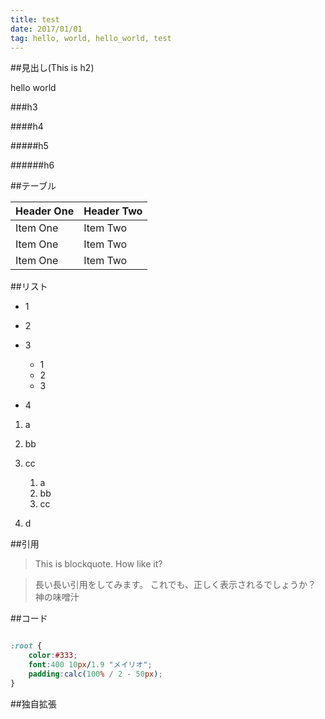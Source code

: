 ```yaml
---
title: test
date: 2017/01/01
tag: hello, world, hello_world, test
---
```


##見出し(This is h2)

hello world

###h3

####h4

#####h5

######h6

##テーブル

| Header One     | Header Two     |
| :------------- | :------------- |
| Item One       | Item Two       |
| Item One       | Item Two       |
| Item One       | Item Two       |

##リスト

* 1
* 2
* 3


    * 1
    * 2
    * 3

* 4

1. a
2. bb
3. cc


    1. a
    2. bb
    3. cc

4. d

##引用

> This is blockquote. How like it?

>長い長い引用をしてみます。
>これでも、正しく表示されるでしょうか？
>神の味噌汁

##コード

```css

:root {
    color:#333;
    font:400 10px/1.9 "メイリオ";
    padding:calc(100% / 2 - 50px);
}

```

##独自拡張